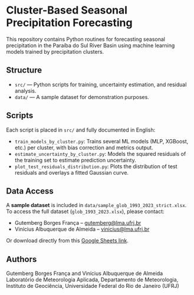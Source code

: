 
# Cluster-Based Seasonal Precipitation Forecasting

This repository contains Python routines for forecasting seasonal precipitation in the Paraíba do Sul River Basin using machine learning models trained by precipitation clusters.

## Structure

- `src/` — Python scripts for training, uncertainty estimation, and residual analysis.
- `data/` — A sample dataset for demonstration purposes.

## Scripts

Each script is placed in `src/` and fully documented in English:

- `train_models_by_cluster.py`: Trains several ML models (MLP, XGBoost, etc.) per cluster, with bias correction and metrics output.
- `estimate_uncertainty_by_cluster.py`: Models the squared residuals of the training set to estimate prediction uncertainty.
- `plot_test_residuals_distribution.py`: Plots the distribution of test residuals and overlays a fitted Gaussian curve.

## Data Access

A **sample dataset** is included in `data/sample_glob_1993_2023_strict.xlsx`.  
To access the full dataset (`glob_1993_2023.xlsx`), please contact:

- Gutemberg Borges França – gutemberg@lma.ufrj.br  
- Vinícius Albuquerque de Almeida – vinicius@lma.ufrj.br  

Or download directly from this [Google Sheets link](https://docs.google.com/spreadsheets/d/1IoyKQdPh0c8k3GqzhwiZh1vucIjmvi5j).

## Authors

Gutemberg Borges França and Vinícius Albuquerque de Almeida  
Laboratório de Meteorologia Aplicada, Departamento de Meteorologia, Instituto de Geociência, Universidade Federal do Rio de Janeiro (UFRJ)
